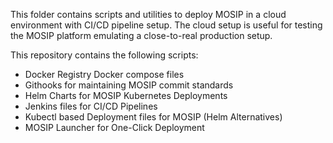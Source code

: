 This folder contains scripts and utilities to deploy MOSIP in a cloud environment with CI/CD pipeline setup.  The cloud setup is useful for testing the MOSIP platform emulating a close-to-real production setup.  

This repository contains the following scripts:
* Docker Registry Docker compose files
* Githooks for maintaining MOSIP commit standards
* Helm Charts for MOSIP Kubernetes Deployments
* Jenkins files for CI/CD Pipelines
* Kubectl based Deployment files for MOSIP (Helm Alternatives)
* MOSIP Launcher for One-Click Deployment
